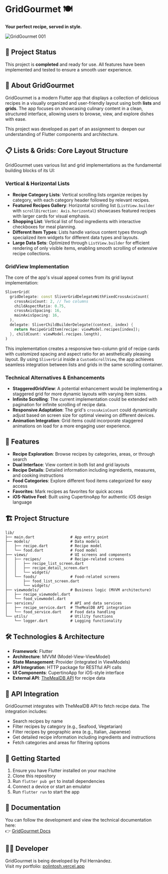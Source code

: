 # GridGourmet 🍽️  
**Your perfect recipe, served in style.**

![GridGourmet 001](https://github.com/user-attachments/assets/8021dffc-a08d-4de4-8dd6-3f0062236b51)

## 🚀 Project Status  
This project is **completed** and ready for use. All features have been implemented and tested to ensure a smooth user experience.

## 📱 About GridGourmet  
GridGourmet is a modern Flutter app that displays a collection of delicious recipes in a visually organized and user-friendly layout using both **lists** and **grids**. The app focuses on showcasing culinary content in a clean, structured interface, allowing users to browse, view, and explore dishes with ease.

This project was developed as part of an assignment to deepen our understanding of Flutter components and architecture.

## 📋 Lists & Grids: Core Layout Structure
GridGourmet uses various list and grid implementations as the fundamental building blocks of its UI:

### Vertical & Horizontal Lists
- **Recipe Category Lists**: Vertical scrolling lists organize recipes by category, with each category header followed by relevant recipes.
- **Featured Recipes Gallery**: Horizontal scrolling list (`ListView.builder` with `scrollDirection: Axis.horizontal`) showcases featured recipes with larger cards for visual emphasis.
- **Shopping List**: Vertical list of food ingredients with interactive checkboxes for meal planning.
- **Different Item Types**: Lists handle various content types through specialized item widgets for different data types and layouts.
- **Large Data Sets**: Optimized through `ListView.builder` for efficient rendering of only visible items, enabling smooth scrolling of extensive recipe collections.

### GridView Implementation
The core of the app's visual appeal comes from its grid layout implementation:

```dart
SliverGrid(
  gridDelegate: const SliverGridDelegateWithFixedCrossAxisCount(
    crossAxisCount: 2, // Two columns
    childAspectRatio: 0.75,
    crossAxisSpacing: 16,
    mainAxisSpacing: 16,
  ),
  delegate: SliverChildBuilderDelegate((context, index) {
    return RecipeGridItem(recipe: viewModel.recipes[index]);
  }, childCount: viewModel.recipes.length),
)
```

This implementation creates a responsive two-column grid of recipe cards with customized spacing and aspect ratio for an aesthetically pleasing layout. By using `SliverGrid` inside a `CustomScrollView`, the app achieves seamless integration between lists and grids in the same scrolling container.

### Technical Alternatives & Enhancements
- **StaggeredGridView**: A potential enhancement would be implementing a staggered grid for more dynamic layouts with varying item sizes.
- **Infinite Scrolling**: The current implementation could be extended with pagination for infinite scrolling of recipe data.
- **Responsive Adaptation**: The grid's `crossAxisCount` could dynamically adjust based on screen size for optimal viewing on different devices.
- **Animation Integration**: Grid items could incorporate staggered animations on load for a more engaging user experience.

## 🌟 Features

- **Recipe Exploration**: Browse recipes by categories, areas, or through search
- **Dual Interface**: View content in both list and grid layouts
- **Recipe Details**: Detailed information including ingredients, measures, and cooking instructions
- **Food Categories**: Explore different food items categorized for easy access
- **Favorites**: Mark recipes as favorites for quick access
- **iOS-Native Feel**: Built using CupertinoApp for authentic iOS design language

## 🏗️ Project Structure

```
lib/
├── main.dart                # App entry point
├── models/                  # Data models
│   ├── recipe.dart          # Recipe model
│   └── food.dart            # Food model
├── views/                   # UI screens and components
│   ├── recipes/             # Recipe-related screens
│   │   ├── recipe_list_screen.dart
│   │   ├── recipe_detail_screen.dart
│   │   └── widgets/
│   └── foods/               # Food-related screens
│       ├── food_list_screen.dart
│       └── widgets/
├── viewmodels/              # Business logic (MVVM architecture)
│   ├── recipe_viewmodel.dart
│   └── food_viewmodel.dart
├── services/                # API and data services
│   ├── recipe_service.dart  # TheMealDB API integration
│   └── food_service.dart    # Food data handling
└── utils/                   # Utility functions
    └── logger.dart          # Logging functionality
```

## 🛠️ Technologies & Architecture

- **Framework**: Flutter
- **Architecture**: MVVM (Model-View-ViewModel)
- **State Management**: Provider (integrated in ViewModels)
- **API Integration**: HTTP package for RESTful API calls
- **UI Components**: CupertinoApp for iOS-style interface
- **External API**: [TheMealDB API](https://www.themealdb.com/api.php) for recipe data

## 🔌 API Integration

GridGourmet integrates with TheMealDB API to fetch recipe data. The integration includes:

- Search recipes by name
- Filter recipes by category (e.g., Seafood, Vegetarian)
- Filter recipes by geographic area (e.g., Italian, Japanese)
- Get detailed recipe information including ingredients and instructions
- Fetch categories and areas for filtering options

## 🚀 Getting Started

1. Ensure you have Flutter installed on your machine
2. Clone this repository
3. Run `flutter pub get` to install dependencies
4. Connect a device or start an emulator
5. Run `flutter run` to start the app

## 📖 Documentation  
You can follow the development and view the technical documentation here:  
👉 [GridGourmet Docs](https://polintosh.craft.me/sRBNDgr5Q89grG)

## 👨‍💻 Developer
GridGourmet is being developed by Pol Hernàndez.  
Visit my portfolio: [polintosh.vercel.app](https://polintosh.vercel.app)